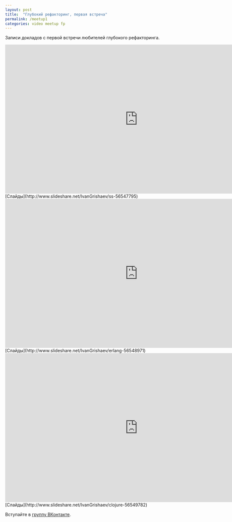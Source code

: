 ```yaml
---
layout: post
title:  "Глубокий рефакторинг, первая встреча"
permalink: /meetup1
categories: video meetup fp
---
```


Записи докладов с первой встречи любителей глубокого рефакторинга.

<iframe width="854" height="480"
src="https://www.youtube.com/embed/8q8V2vtAN4g" frameborder="0"
allowfullscreen></iframe>
[Слайды](http://www.slideshare.net/IvanGrishaev/ss-56547795)

<iframe width="854" height="480"
src="https://www.youtube.com/embed/nYR7jC6gyD8" frameborder="0"
allowfullscreen></iframe>
[Слайды](http://www.slideshare.net/IvanGrishaev/erlang-56548971)

<iframe width="854" height="480"
src="https://www.youtube.com/embed/v70-MLz8sc8" frameborder="0"
allowfullscreen></iframe>
[Слайды](http://www.slideshare.net/IvanGrishaev/clojure-56549782)

Вступайте в [группу ВКонтакте](https://vk.com/deeprefactoring).
